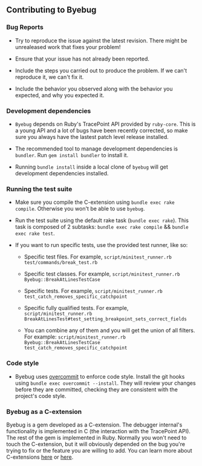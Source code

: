 ## Contributing to Byebug

### Bug Reports

* Try to reproduce the issue against the latest revision. There might be
unrealeased work that fixes your problem!

* Ensure that your issue has not already been reported.

* Include the steps you carried out to produce the problem. If we can't
reproduce it, we can't fix it.

* Include the behavior you observed along with the behavior you expected,
and why you expected it.


### Development dependencies

* `Byebug` depends on Ruby's TracePoint API provided by `ruby-core`. This is a
young API and a lot of bugs have been recently corrected, so make sure you
always have the lastest patch level release installed.

* The recommended tool to manage development dependencies is `bundler`. Run
`gem install bundler` to install it.

* Running `bundle install` inside a local clone of `byebug` will get development
dependencies installed.


### Running the test suite

* Make sure you compile the C-extension using `bundle exec rake compile`.
Otherwise you won't be able to use `byebug`.

* Run the test suite using the default rake task (`bundle exec rake`). This
task is composed of 2 subtasks: `bundle exec rake compile` && `bundle exec rake
test`.

* If you want to run specific tests, use the provided test runner, like so:

  - Specific test files. For example,
`script/minitest_runner.rb test/commands/break_test.rb`

  - Specific test classes. For example,
`script/minitest_runner.rb Byebug::BreakAtLinesTestCase`

  - Specific tests. For example,
`script/minitest_runner.rb test_catch_removes_specific_catchpoint`

  - Specific fully qualified tests. For example,
`script/minitest_runner.rb
BreakAtLinesTest#test_setting_breakpoint_sets_correct_fields`

  - You can combine any of them and you will get the union of all filters. For
example: `script/minitest_runner.rb Byebug::BreakAtLinesTestCase
test_catch_removes_specific_catchpoint`


### Code style

* Byebug uses [overcommit][] to enforce code style. Install the git hooks using
`bundle exec overcommit --install`. They will review your changes before they
are committed, checking they are consistent with the project's code style.

[overcommit]: https://github.com/brigade/overcommit/

### Byebug as a C-extension

Byebug is a gem developed as a C-extension. The debugger internal's
functionality is implemented in C (the interaction with the TracePoint API).
The rest of the gem is implemented in Ruby. Normally you won't need to touch
the C-extension, but it will obviously depended on the bug you're trying to fix
or the feature you are willing to add. You can learn more about C-extensions
[here](http://tenderlovemaking.com/2009/12/18/writing-ruby-c-extensions-part-1.html)
or
[here](http://tenderlovemaking.com/2010/12/11/writing-ruby-c-extensions-part-2.html).

